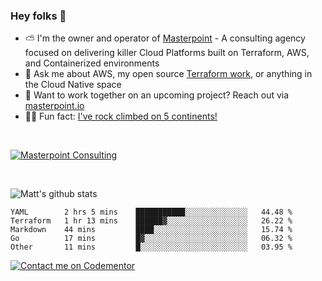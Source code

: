 

### Hey folks 👋



- ⛅️ I'm the owner and operator of [Masterpoint](https://masterpoint.io) - A consulting agency focused on delivering killer Cloud Platforms built on Terraform, AWS, and Containerized environments
- 💬 Ask me about AWS, my open source [Terraform work](https://github.com/masterpointio?q=terraform&type=&language=hcl), or anything in the Cloud Native space
- 🔨 Want to work together on an upcoming project? Reach out via [masterpoint.io](https://masterpoint.io)
- 🧗‍♂️ Fun fact: [I've rock climbed on 5 continents!](https://www.rockandice.com/videos/weekend-whippers/weekend-whipper-gunning-for-it-on-south-six-shooter/)

<br>


[![Masterpoint Consulting](https://masterpoint-public.s3.us-west-2.amazonaws.com/Logo-medium.png)](https://masterpoint.io)

<br>

![Matt's github stats](https://github-readme-stats.vercel.app/api?username=Gowiem&count_private=true&theme=cobalt&show_icons=true)

<!--START_SECTION:waka-->

```text
YAML        2 hrs 5 mins    ███████████░░░░░░░░░░░░░░   44.48 %
Terraform   1 hr 13 mins    ██████▓░░░░░░░░░░░░░░░░░░   26.22 %
Markdown    44 mins         ████░░░░░░░░░░░░░░░░░░░░░   15.74 %
Go          17 mins         █▓░░░░░░░░░░░░░░░░░░░░░░░   06.32 %
Other       11 mins         █░░░░░░░░░░░░░░░░░░░░░░░░   03.95 %
```

<!--END_SECTION:waka-->

[![Contact me on Codementor](https://www.codementor.io/m-badges/gowiem/find-me-on-cm-b.svg)](https://www.codementor.io/@gowiem?refer=badge)
